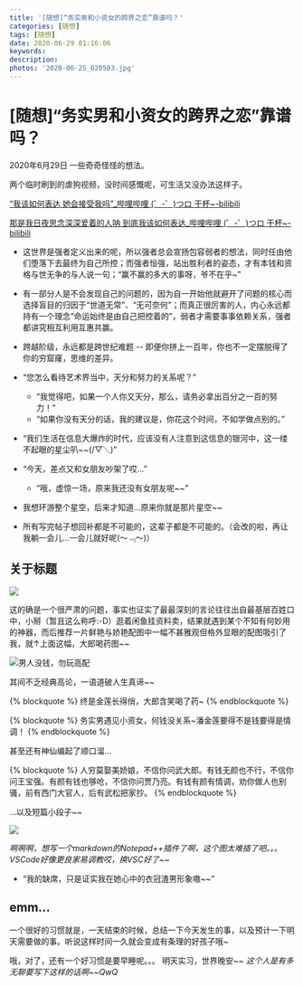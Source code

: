 ```yaml
---
title: '[随想]“务实男和小资女的跨界之恋”靠谱吗？'
categories: [随想]
tags: [随想]
date: 2020-06-29 01:16:06
keywords:
description:
photos: '2020-06-25_020503.jpg'
---
```


# [随想]“务实男和小资女的跨界之恋”靠谱吗？

2020年6月29日 一些奇奇怪怪的想法。

两个临时刷到的虐狗视频，没时间感慨呢，可生活又没办法这样子。

[“我该如何表达 她会接受我吗”_哔哩哔哩 (゜-゜)つロ 干杯~-bilibili](https://www.bilibili.com/video/BV1wE411j7jN?p=1&share_medium=ipad&share_plat=ios&share_source=COPY&share_tag=s_i&timestamp=1593361975&unique_k=UOK7z6#)

[那是我日夜思念深深爱着的人呐 到底我该如何表达_哔哩哔哩 (゜-゜)つロ 干杯~-bilibili](https://www.bilibili.com/video/BV1rE411u7MA/?spm_id_from=333.788.videocard.5)

- 这世界是强者定义出来的呢，所以强者总会宣扬包容弱者的想法，同时任由他们堕落下去最终为自己所控；而强者恒强，站出胜利者的姿态，才有本钱和资格与世无争的与人说一句；“赢不赢的多大的事呀，爷不在乎~”

- 有一部分人是不会发现自己的问题的，因为自一开始他就避开了问题的核心而选择盲目的归因于“世道无常”、“无可奈何”；而真正很厉害的人，内心永远都持有一个理念“命运始终是由自己把控着的”，弱者才需要事事依赖关系，强者都讲究相互利用互惠共赢。

- 跨越阶级，永远都是跨世纪难题 -- 即便你拼上一百年，你也不一定摆脱得了你的穷窟窿，思维的差异。

- “您怎么看待艺术界当中，天分和努力的关系呢？”
  - “我觉得吧，如果一个人你又天分，那么，请务必拿出百分之一百的努力！”
  - “如果你没有天分的话，我的建议是，你花这个时间，不如学做点别的。”

- “我们生活在信息大爆炸的时代，应该没有人注意到这信息的银河中，这一缕不起眼的星尘叭~~(/▽╲)”

- “今天，差点又和女朋友吵架了哎...”
  - “哦，虚惊一场，原来我还没有女朋友呢~~”
  
- 我想环游整个星空，后来才知道...原来你就是那片星空~~

- 所有写完帖子想回补都是不可能的，这辈子都是不可能的。（会改的啦，再让我躺一会儿...一会儿就好呢(～﹃～)）

## 关于标题

![](/img/IMG_4942.PNG)

这的确是一个很严肃的问题，事实也证实了最最深刻的言论往往出自最基层百姓口中，小掰（暂且这么称呼:-D）逛着闲鱼挂资料卖，结果就遇到某个不知有何妙用的神器，而后推荐一片鲜艳与娇艳配图中一幅不甚雅观但格外显眼的配图吸引了我，就↑上面这幅，大郎喝药图~~

![男人没钱，勿玩高配](/img/IMG_4943.JPG)

其间不乏经典高论，一语道破人生真谛~~

{% blockquote %}
终是金莲长得俏，大郎含笑喝了药~
{% endblockquote %}

{% blockquote %}
务实男遇见小资女，何钱没关系~潘金莲要得不是钱要得是情调！
{% endblockquote %}

甚至还有神仙编起了顺口溜...

{% blockquote %}
人穷莫娶美娇娘，不信你问武大郎。有钱无颜也不行，不信你问王宝强。有颜有钱也够呛，不信你问贾乃亮。有钱有颜有情调，劝你做人也别骚，前有西门大官人，后有武松把家抄。
{% endblockquote %}

...以及短篇小段子~~

![](/img/QQ图片20200629022218.png)

*啊啊啊，想写一个markdown的Notepad++插件了啊，这个图太难插了吧。。。*
*VSCode好像更良家易调教哎，换VSC好了~~*

- “我的缺席，只是证实我在她心中的衣冠渣男形象嗷~~”

## emm...
一个很好的习惯就是，一天结束的时候，总结一下今天发生的事，以及预计一下明天需要做的事。听说这样时间一久就会变成有条理的好孩子哦~

哦，对了，还有一个好习惯是要早睡呢。。。
明天实习，世界晚安~~
*这个人是有多无聊要写下这样的话啊~~QwQ*
